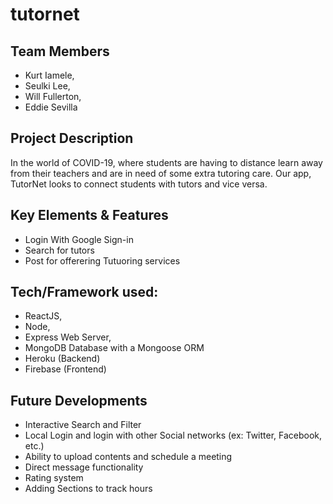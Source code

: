 # tutornet

## Team Members
- Kurt Iamele,
- Seulki Lee,
- Will Fullerton,
- Eddie Sevilla

## Project Description
In the world of COVID-19, where students are having to distance learn away from their teachers and are in need of some extra tutoring care. Our app, TutorNet looks to connect students with tutors and vice versa.


## Key Elements & Features
- Login With Google Sign-in
- Search for tutors
- Post for offerering Tutuoring services 


## Tech/Framework used:
- ReactJS,
- Node,
- Express Web Server,
- MongoDB Database with a Mongoose ORM
- Heroku (Backend) 
- Firebase (Frontend)

## Future Developments
- Interactive Search and Filter
- Local Login and login with other Social networks (ex: Twitter, Facebook, etc.)
- Ability to upload contents and schedule a meeting
- Direct message functionality 
- Rating system
- Adding Sections to track hours


















